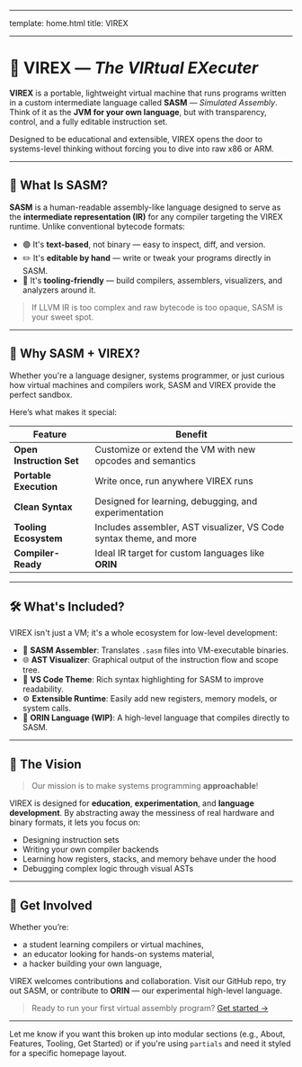 
---

template: home.html
title: VIREX

---

# 🧬 **VIREX** — *The VIRtual EXecuter*

**VIREX** is a portable, lightweight virtual machine that runs programs written in a custom intermediate language called **SASM** — *Simulated Assembly*. Think of it as the **JVM for your own language**, but with transparency, control, and a fully editable instruction set.

Designed to be educational and extensible, VIREX opens the door to systems-level thinking without forcing you to dive into raw x86 or ARM.

---

## 🧭 What Is SASM?

**SASM** is a human-readable assembly-like language designed to serve as the **intermediate representation (IR)** for any compiler targeting the VIREX runtime. Unlike conventional bytecode formats:

* 🟢 It's **text-based**, not binary — easy to inspect, diff, and version.
* ✏️ It's **editable by hand** — write or tweak your programs directly in SASM.
* 🧩 It's **tooling-friendly** — build compilers, assemblers, visualizers, and analyzers around it.

> If LLVM IR is too complex and raw bytecode is too opaque, SASM is your sweet spot.

---

## 🧠 Why SASM + VIREX?

Whether you're a language designer, systems programmer, or just curious how virtual machines and compilers work, SASM and VIREX provide the perfect sandbox.

Here’s what makes it special:

| Feature                  | Benefit                                                            |
| ------------------------ | ------------------------------------------------------------------ |
| **Open Instruction Set** | Customize or extend the VM with new opcodes and semantics          |
| **Portable Execution**   | Write once, run anywhere VIREX runs                                |
| **Clean Syntax**         | Designed for learning, debugging, and experimentation              |
| **Tooling Ecosystem**    | Includes assembler, AST visualizer, VS Code syntax theme, and more |
| **Compiler-Ready**       | Ideal IR target for custom languages like **ORIN**                 |

---

## 🛠️ What's Included?

VIREX isn't just a VM; it's a whole ecosystem for low-level development:

* 🧾 **SASM Assembler**: Translates `.sasm` files into VM-executable binaries.
* 🌐 **AST Visualizer**: Graphical output of the instruction flow and scope tree.
* 🎨 **VS Code Theme**: Rich syntax highlighting for SASM to improve readability.
* ⚙️ **Extensible Runtime**: Easily add new registers, memory models, or system calls.
* 🧪 **ORIN Language (WIP)**: A high-level language that compiles directly to SASM.

---

## 🔮 The Vision

> Our mission is to make systems programming **approachable**!

VIREX is designed for **education**, **experimentation**, and **language development**. By abstracting away the messiness of real hardware and binary formats, it lets you focus on:

* Designing instruction sets
* Writing your own compiler backends
* Learning how registers, stacks, and memory behave under the hood
* Debugging complex logic through visual ASTs

---

## 🤝 Get Involved

Whether you’re:

* a student learning compilers or virtual machines,
* an educator looking for hands-on systems material,
* a hacker building your own language,

VIREX welcomes contributions and collaboration. Visit our GitHub repo, try out SASM, or contribute to **ORIN** — our experimental high-level language.

> Ready to run your first virtual assembly program? [Get started →](Getting-Started.md#SETUP-ON-LINUX)

---

Let me know if you want this broken up into modular sections (e.g., About, Features, Tooling, Get Started) or if you're using `partials` and need it styled for a specific homepage layout.
